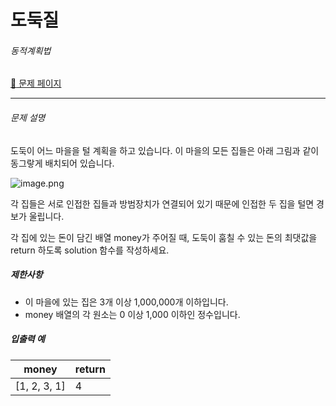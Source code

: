 # 도둑질

###### 동적계획법

[:link: 문제 페이지](https://school.programmers.co.kr/learn/courses/30/lessons/42897)

---

###### 문제 설명

도둑이 어느 마을을 털 계획을 하고 있습니다. 이 마을의 모든 집들은 아래 그림과 같이 동그랗게 배치되어 있습니다.

![image.png](https://grepp-programmers.s3.amazonaws.com/files/ybm/e7dd4f51c3/a228c73d-1cbe-4d59-bb5d-833fd18d3382.png)

각 집들은 서로 인접한 집들과 방범장치가 연결되어 있기 때문에 인접한 두 집을 털면 경보가 울립니다.

각 집에 있는 돈이 담긴 배열 money가 주어질 때, 도둑이 훔칠 수 있는 돈의 최댓값을 return 하도록 solution 함수를 작성하세요.

##### 제한사항

- 이 마을에 있는 집은 3개 이상 1,000,000개 이하입니다.
- money 배열의 각 원소는 0 이상 1,000 이하인 정수입니다.

##### 입출력 예

| money        | return |
| ------------ | ------ |
| [1, 2, 3, 1] | 4      |
